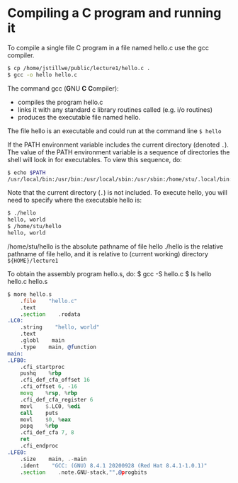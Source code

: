 # Compiling a C program and running it

To compile a single file C program in a file named hello.c use the gcc compiler.

```bash
$ cp /home/jstillwe/public/lecture1/hello.c .
$ gcc -o hello hello.c
```

The command gcc (**G**NU **C** **C**ompiler):
* compiles the program hello.c
* links it with any standard c library routines called (e.g. i/o routines)
* produces the executable file named hello.

The file hello is an executable and could run at the command line
`$ hello`

If the PATH environment variable includes the current directory (denoted `.`). The value of the PATH environment 
variable is a sequence of directories the shell will look in for executables. To view this sequence, do:

```bash
$ echo $PATH
/usr/local/bin:/usr/bin:/usr/local/sbin:/usr/sbin:/home/stu/.local/bin:/home/stu/bin
```

Note that the current directory (`.`) is not included. To execute hello, you will need to specify
where the executable hello is:

```bash
$ ./hello
hello, world
$ /home/stu/hello
hello, world
```

/home/stu/hello is the absolute pathname of file hello
./hello is the relative pathname of file hello, and it is relative to (current working) directory `${HOME}/lecture1`


To obtain the assembly program hello.s, do:
$ gcc -S hello.c
$ ls
hello  hello.c  hello.s

```asm
$ more hello.s
    .file    "hello.c"
    .text
    .section    .rodata
.LC0:
    .string    "hello, world"
    .text
    .globl    main
    .type    main, @function
main:
.LFB0:
    .cfi_startproc
    pushq    %rbp
    .cfi_def_cfa_offset 16
    .cfi_offset 6, -16
    movq    %rsp, %rbp
    .cfi_def_cfa_register 6
    movl    $.LC0, %edi
    call    puts
    movl    $0, %eax
    popq    %rbp
    .cfi_def_cfa 7, 8
    ret
    .cfi_endproc
.LFE0:
    .size    main, .-main
    .ident    "GCC: (GNU) 8.4.1 20200928 (Red Hat 8.4.1-1.0.1)"
    .section    .note.GNU-stack,"",@progbits
```

